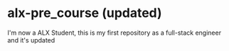 # alx-pre_course (updated)
I'm now a ALX Student, this is my first repository as a full-stack engineer and it's updated


